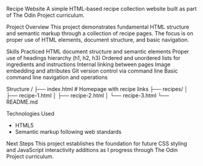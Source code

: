 Recipe Website
A simple HTML-based recipe collection website built as part of The Odin Project curriculum.

Project Overview
This project demonstrates fundamental HTML structure and semantic markup through a collection of recipe pages. The focus is on proper use of HTML elements, document structure, and basic navigation.

Skills Practiced
HTML document structure and semantic elements
Proper use of headings hierarchy (h1, h2, h3)
Ordered and unordered lists for ingredients and instructions
Internal linking between pages
Image embedding and attributes
Git version control via command line
Basic command line navigation and operations

Structure
/
├── index.html # Homepage with recipe links
├── recipes/
│ ├── recipe-1.html
│ ├── recipe-2.html
│ └── recipe-3.html
└── README.md

Technologies Used

- HTML5
- Semantic markup following web standards

Next Steps
This project establishes the foundation for future CSS styling and JavaScript interactivity additions as I progress through The Odin Project curriculum.

